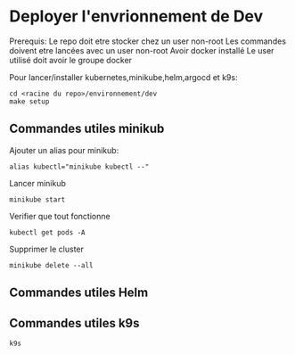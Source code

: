 # Deployer l'envrionnement de Dev

Prerequis:
Le repo doit etre stocker chez un user non-root
Les commandes doivent etre lancées avec un user non-root
Avoir docker installé
Le user utilisé doit avoir le groupe docker

Pour lancer/installer kubernetes,minikube,helm,argocd et k9s:

```
cd <racine du repo>/environnement/dev
make setup
```

## Commandes utiles minikub

Ajouter un alias pour minikub:
```
alias kubectl="minikube kubectl --"
```

Lancer minikub
```
minikube start
```

Verifier que tout fonctionne
```
kubectl get pods -A
```

Supprimer le cluster
```
minikube delete --all
```


## Commandes utiles Helm


## Commandes utiles k9s

```
k9s
```
